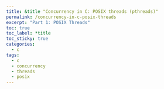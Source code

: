```yaml
---
title: &title "Concurrency in C: POSIX threads (pthreads)"
permalink: /concurrency-in-c-posix-threads
excerpt: "Part 1: POSIX Threads"
toc: true
toc_label: *title
toc_sticky: true
categories:
  - c
tags:
  - c
  - concurrency
  - threads
  - posix
---
```

